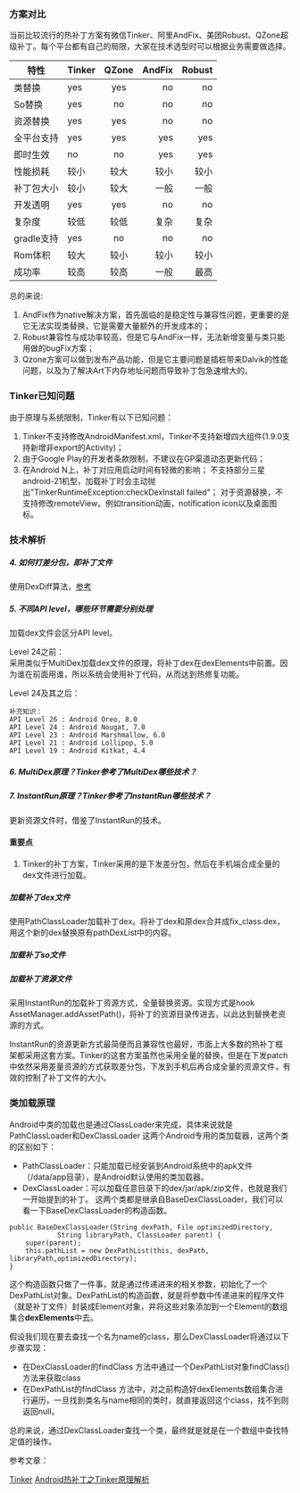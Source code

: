 

### 方案对比

当前比较流行的热补丁方案有微信Tinker、阿里AndFix、美团Robust、QZone超级补丁。每个平台都有自己的局限，大家在技术选型时可以根据业务需要做选择。

| 特性 | Tinker |	QZone |	AndFix | Robust |
| ------|:-------|:------:| -----:| -----:|
| 类替换 | yes | yes | no | no | 
| So替换	| yes	| no	| no| 	no| 
| 资源替换| 	yes| 	yes| 	no| 	no| 
| 全平台支持| 	yes| 	yes| 	yes| yes| 
| 即时生效| 	no| 	no| 	yes| 	yes| 
| 性能损耗| 	较小| 	较大| 	较小| 	较小| 
| 补丁包大小| 	较小| 	较大| 	一般| 一般| 
| 开发透明| 	yes| 	yes| 	no| 	no| 
| 复杂度| 	较低| 	较低| 	复杂| 	复杂| 
| gradle支持| 	yes| 	no| 	no| no| 
| Rom体积| 	较大| 	较小| 	较小| 	较小| 
| 成功率| 	较高| 	较高| 	一般| 	最高| 


总的来说:

1. AndFix作为native解决方案，首先面临的是稳定性与兼容性问题，更重要的是它无法实现类替换，它是需要大量额外的开发成本的；
2. Robust兼容性与成功率较高，但是它与AndFix一样，无法新增变量与类只能用做的bugFix方案；
3. Qzone方案可以做到发布产品功能，但是它主要问题是插桩带来Dalvik的性能问题，以及为了解决Art下内存地址问题而导致补丁包急速增大的。


### Tinker已知问题

由于原理与系统限制，Tinker有以下已知问题：

1. Tinker不支持修改AndroidManifest.xml，Tinker不支持新增四大组件(1.9.0支持新增非export的Activity)；
2. 由于Google Play的开发者条款限制，不建议在GP渠道动态更新代码；
3. 在Android N上，补丁对应用启动时间有轻微的影响；
不支持部分三星android-21机型，加载补丁时会主动抛出"TinkerRuntimeException:checkDexInstall failed"；
对于资源替换，不支持修改remoteView。例如transition动画，notification icon以及桌面图标。

### 技术解析

##### 4. 如何打差分包，即补丁文件

使用DexDiff算法，[参考](https://www.zybuluo.com/dodola/note/554061)


##### 5. 不同API level，哪些环节需要分别处理

加载dex文件会区分API level。<br>

Level 24之前：<br>
采用类似于MultiDex加载dex文件的原理，将补丁dex在dexElements中前置。因为谁在前面用谁，所以系统会使用补丁代码，从而达到热修复功能。

Level 24及其之后：<br>


```
补充知识：
API Level 26 : Android Oreo, 8.0
API Level 24 : Android Nougat, 7.0
API Level 23 : Android Marshmallow, 6.0
API Level 21 : Android Lollipop, 5.0
API Level 19 : Android Kitkat, 4.4
```

##### 6. MultiDex原理？Tinker参考了MultiDex哪些技术？

##### 7. InstantRun原理？Tinker参考了InstantRun哪些技术？

更新资源文件时，借鉴了InstantRun的技术。




#### 重要点
1. Tinker的补丁方案，Tinker采用的是下发差分包，然后在手机端合成全量的dex文件进行加载。

##### 加载补丁dex文件
使用PathClassLoader加载补丁dex。将补丁dex和原dex合并成fix_class.dex，用这个新的dex替换原有pathDexList中的内容。

##### 加载补丁so文件

##### 加载补丁资源文件
采用InstantRun的加载补丁资源方式，全量替换资源。实现方式是hook AssetManager.addAssetPath()，将补丁的资源目录传进去，以此达到替换老资源的方式。

InstantRun的资源更新方式最简便而且兼容性也最好，市面上大多数的热补丁框架都采用这套方案。Tinker的这套方案虽然也采用全量的替换，但是在下发patch中依然采用差量资源的方式获取差分包，下发到手机后再合成全量的资源文件，有效的控制了补丁文件的大小。


### 类加载原理

Android中类的加载也是通过ClassLoader来完成，具体来说就是PathClassLoader和DexClassLoader 这两个Android专用的类加载器，这两个类的区别如下：

* PathClassLoader：只能加载已经安装到Android系统中的apk文件（/data/app目录），是Android默认使用的类加载器。
* DexClassLoader：可以加载任意目录下的dex/jar/apk/zip文件，也就是我们一开始提到的补丁。
这两个类都是继承自BaseDexClassLoader，我们可以看一下BaseDexClassLoader的构造函数。

```
public BaseDexClassLoader(String dexPath, File optimizedDirectory,
            String libraryPath, ClassLoader parent) {
	super(parent);
	this.pathList = new DexPathList(this, dexPath, libraryPath,optimizedDirectory);
}
```

这个构造函数只做了一件事，就是通过传递进来的相关参数，初始化了一个DexPathList对象。DexPathList的构造函数，就是将参数中传递进来的程序文件（就是补丁文件）封装成Element对象，并将这些对象添加到一个Element的数组集合**dexElements**中去。

假设我们现在要去查找一个名为name的class，那么DexClassLoader将通过以下步骤实现：

* 在DexClassLoader的findClass 方法中通过一个DexPathList对象findClass()方法来获取class
* 在DexPathList的findClass 方法中，对之前构造好dexElements数组集合进行遍历，一旦找到类名与name相同的类时，就直接返回这个class，找不到则返回null。

总的来说，通过DexClassLoader查找一个类，最终就是就是在一个数组中查找特定值的操作。


参考文章：

[Tinker](https://github.com/Tencent/tinker/wiki)
[Android热补丁之Tinker原理解析](http://w4lle.com/2016/12/16/tinker/)

